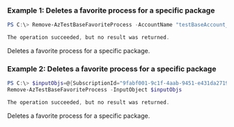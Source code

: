 ### Example 1: Deletes a favorite process for a specific package
```powershell
PS C:\> Remove-AzTestBaseFavoriteProcess -AccountName "testBaseAccount_kaifa" -PackageName "package2_kaifa-1.0" -ResourceGroupName "testbase_rg" -ResourceName "TestBaseFavoriteProcess9863" 

The operation succeeded, but no result was returned.
```

Deletes a favorite process for a specific package.

### Example 2: Deletes a favorite process for a specific package
```powershell
PS C:\> $inputObjs=@{SubscriptionId="9fabf001-9c1f-4aab-9451-e431da271956";ResourceGroupName="testbase_rg";TestBaseAccountName="testBaseAccount_kaifa";PackageName="package2_kaifa-1.0";FavoriteProcessResourceName="TestBaseFavoriteProcess9863"}
Remove-AzTestBaseFavoriteProcess -InputObject $inputObjs 

The operation succeeded, but no result was returned.
```

Deletes a favorite process for a specific package.

